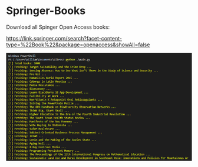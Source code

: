 # Springer-Books

Download all Spinger Open Access books:

https://link.springer.com/search?facet-content-type=%22Book%22&package=openaccess&showAll=false

![Demo](demo.png)
